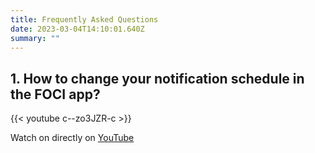 ```yaml
---
title: Frequently Asked Questions
date: 2023-03-04T14:10:01.640Z
summary: ""
---
```


## 1. How to change your notification schedule in the FOCI app?
{{< youtube c--zo3JZR-c >}}
<br>

Watch on directly on [YouTube](https://youtu.be/c--zo3JZR-c)
